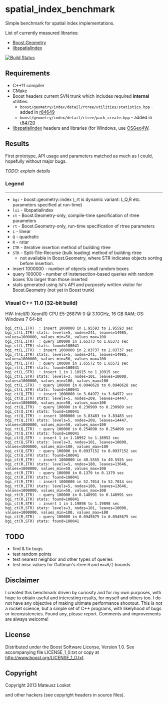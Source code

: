 # spatial_index_benchmark

Simple benchmark for spatial index implementations.

List of currently measured libraries:
* [Boost.Geometry](http://www.boost.org/libs/geometry/)
* [libspatialindex](http://libspatialindex.github.io)

[![Build Status](https://travis-ci.org/mloskot/spatial_index_benchmark.png?branch=master)](https://travis-ci.org/mloskot/spatial_index_benchmark)

## Requirements

* C++11 compiler
* CMake
* Boost headers current SVN trunk which includes required **internal** utilities:
  * ```boost/geometry/index/detail/rtree/utilities/statistics.hpp``` -
added in [r84649](https://svn.boost.org/trac/boost/changeset/84649)
  * ```boost/geometry/index/detail/rtree/pack_create.hpp``` - 
added in [r84720](https://svn.boost.org/trac/boost/changeset/84720)
* [libspatialindex](https://github.com/libspatialindex/libspatialindex) headers
and libraries (for Windows, use [OSGeo4W](http://trac.osgeo.org/osgeo4w/).

## Results

First prototype, API usage and parameters matched as much as I could, hopefully without major bugs.

*TODO: explain details*

### Legend
------

* ```bgi``` - boost::geometry::index (_rt is dynamic variant: L,Q,R etc. parameters specified at run-time)
* ```lsi``` - libspatialindex
* ```ct``` - Boost.Geometry-only, compile-time specification of rtree parameters
* ```rt``` - Boost.Geometry-only, run-time specification of rtree parameters
* ```L``` - linear
* ```Q``` - quadratic
* ```R``` - rstar
* ```ITR```  - iterative insertion method of building rtree
* ```STR```  - Split-Tile-Recurse (bulk loading) method of building rtree
    * not available in Boost.Geometry, where STR indicates objects sorting before insertion.
* insert 1000000 - number of objects small random boxes
* query   100000 - number of instersection-based queries with random boxes 10x larger than those inserted
* stats generated using lsi's API and purposely written visitor for Boost.Geometry (not yet in Boost trunk)

### Visual C++ 11.0 (32-bit build)

HW: Intel(R) Xeon(R) CPU E5-2687W 0 @ 3.10GHz, 16 GB RAM; OS: Windows 7 64-bit

```
bgi_ct(L,ITR)  : insert 1000000 in 1.95593 to 1.95593 sec
bgi_ct(L,ITR) stats: levels=5, nodes=241, leaves=14985, values=1000000, values_min=50, values_max=100
bgi_ct(L,ITR)  : query 100000 in 1.65373 to 1.65373 sec
bgi_ct(L,ITR) stats: found=100041
bgi_rt(L,ITR)  : insert 1000000 in 2.03737 to 2.03737 sec
bgi_rt(L,ITR) stats: levels=5, nodes=241, leaves=14985, values=1000000, values_min=50, values_max=100
bgi_rt(L,ITR)  : query 100000 in 1.65572 to 1.65572 sec
bgi_rt(L,ITR) stats: found=100041
bgi_ct(L,STR)  : insert 1 in 1.18915 to 1.18915 sec
bgi_ct(L,STR) stats: levels=3, nodes=101, leaves=10000, values=1000000, values_min=100, values_max=100
bgi_ct(L,STR)  : query 100000 in 0.0948628 to 0.0948628 sec
bgi_ct(L,STR) stats: found=100041
bgi_ct(Q,ITR)  : insert 1000000 in 3.64972 to 3.64972 sec
bgi_ct(Q,ITR) stats: levels=5, nodes=209, leaves=14447, values=1000000, values_min=50, values_max=100
bgi_ct(Q,ITR)  : query 100000 in 0.230989 to 0.230989 sec
bgi_ct(Q,ITR) stats: found=100041
bgi_rt(Q,ITR)  : insert 1000000 in 3.83483 to 3.83483 sec
bgi_rt(Q,ITR) stats: levels=5, nodes=209, leaves=14447, values=1000000, values_min=50, values_max=100
bgi_rt(Q,ITR)  : query 100000 in 0.254898 to 0.254898 sec
bgi_rt(Q,ITR) stats: found=100041
bgi_ct(Q,STR)  : insert 1 in 1.18952 to 1.18952 sec
bgi_ct(Q,STR) stats: levels=3, nodes=101, leaves=10000, values=1000000, values_min=100, values_max=100
bgi_ct(Q,STR)  : query 100000 in 0.0937152 to 0.0937152 sec
bgi_ct(Q,STR) stats: found=100041
bgi_ct(R,ITR)  : insert 1000000 in 49.5555 to 49.5555 sec
bgi_ct(R,ITR) stats: levels=5, nodes=180, leaves=13646, values=1000000, values_min=50, values_max=100
bgi_ct(R,ITR)  : query 100000 in 0.1379 to 0.1379 sec
bgi_ct(R,ITR) stats: found=100041
bgi_rt(R,ITR)  : insert 1000000 in 52.7014 to 52.7014 sec
bgi_rt(R,ITR) stats: levels=5, nodes=180, leaves=13646, values=1000000, values_min=50, values_max=100
bgi_rt(R,ITR)  : query 100000 in 0.148991 to 0.148991 sec
bgi_rt(R,ITR) stats: found=100041
bgi_ct(R,STR)  : insert 1 in 1.19898 to 1.19898 sec
bgi_ct(R,STR) stats: levels=3, nodes=101, leaves=10000, values=1000000, values_min=100, values_max=100
bgi_ct(R,STR)  : query 100000 in 0.0945675 to 0.0945675 sec
bgi_ct(R,STR) stats: found=100041

```

## TODO

* find & fix bugs
* test random points
* test nearest neighbor and other types of queries
* test misc values for Guttman's rtree ```M``` and ```m<=M/2``` bounds

## Disclaimer

I created this benchmark driven by curiosity and for my own purposes, with hope to 
obtain useful and interesting results, for myself and others too.
I do not have any objective of making ultimate performance shootout.
This is not a rocket science, but a simple set of C++ programs, with likelyhood
of bugs or inconsistencies. Found any, please report. Comments and improvements
are always welcome!

## License


Distributed under the Boost Software License, Version 1.0.
See accompanying file LICENSE_1_0.txt or copy at 
http://www.boost.org/LICENSE_1_0.txt.

## Copyright

Copyright 2013 Mateusz Loskot <mateusz at loskot dot net>

and other hackers (see copyright headers in source files).
